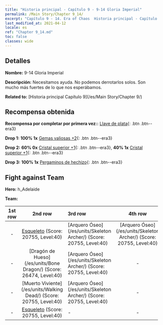 ```yaml
---
title: "Historia principal - Capítulo 9 - 9-14 Gloria Imperial"
permalink: /Main Story/Chapter 9_14/
excerpt: "Capítulo 9 - 14. Era of Chaos  Historia principal - Capítulo 9_14. 9-14 Gloria Imperial"
last_modified_at: 2021-04-12
locale: es
ref: "Chapter 9_14.md"
toc: false
classes: wide
---
```


## Detalles

 **Nombre:** 9-14 Gloria Imperial

 **Descripción:** Necesitamos ayuda. No podemos derrotarlos solos. Son mucho más fuertes de lo que nos esperábamos.

 **Related to:** [Historia principal Capítulo 9](/es/Main Story/Chapter 9/)

## Recompensa obtenida

 **Recompensa por completar por primera vez::** [Llave de plata](/es/Items/con_693/){: .btn .btn--era3}

 **Drop 1:** **100% 1x** [Gemas valiosas +2](/es/Items/mat_30/){: .btn .btn--era3}

 **Drop 2:** **60% 0x** [Cristal superior +1](/es/Items/mat_24/){: .btn .btn--era3}, **40% 1x** [Cristal superior +1](/es/Items/mat_24/){: .btn .btn--era3}

 **Drop 3:** **100% 1x** [Pergaminos de hechizo](/es/Items/con_694/){: .btn .btn--era3}


## Fight against Team
 **Hero:** h_Adelaide

 **Team:**


  | 1st row | 2nd row | 3rd row | 4th row |
  |:----:|:----:|:----|:----:|
  | - | [Esqueleto](/es/units/Skeleton/) (Score: 20755, Level:40)  | [Arquero Óseo](/es/units/Skeleton Archer/) (Score: 20755, Level:40)  | [Arquero Óseo](/es/units/Skeleton Archer/) (Score: 20755, Level:40)  |
  | - | [Dragón de Hueso](/es/units/Bone Dragon/) (Score: 26474, Level:40)  | [Arquero Óseo](/es/units/Skeleton Archer/) (Score: 20755, Level:40)  | - |
  | - | [Muerto Viviente](/es/units/Walking Dead/) (Score: 20755, Level:40)  | [Arquero Óseo](/es/units/Skeleton Archer/) (Score: 20755, Level:40)  | - |
  | - | [Esqueleto](/es/units/Skeleton/) (Score: 20755, Level:40)  | - | - |


